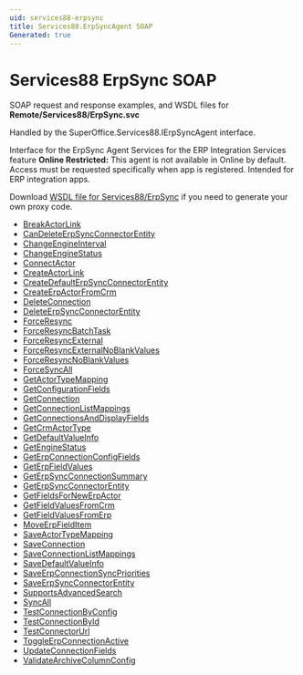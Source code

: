 ```yaml
---
uid: services88-erpsync
title: Services88.ErpSyncAgent SOAP
Generated: true
---
```


# Services88 ErpSync SOAP

SOAP request and response examples, and WSDL files for **Remote/Services88/ErpSync.svc**

Handled by the <see cref="T:SuperOffice.Services88.IErpSyncAgent">SuperOffice.Services88.IErpSyncAgent</see> interface.

Interface for the ErpSync Agent
Services for the ERP Integration Services feature
<para /><b>Online Restricted:</b> This agent is not available in Online by default. Access must be requested specifically when app is registered. Intended for ERP integration apps.

Download [WSDL file for Services88/ErpSync](../Services88-ErpSync.md) if you need to generate your own proxy code.

* [BreakActorLink](BreakActorLink.md)
* [CanDeleteErpSyncConnectorEntity](CanDeleteErpSyncConnectorEntity.md)
* [ChangeEngineInterval](ChangeEngineInterval.md)
* [ChangeEngineStatus](ChangeEngineStatus.md)
* [ConnectActor](ConnectActor.md)
* [CreateActorLink](CreateActorLink.md)
* [CreateDefaultErpSyncConnectorEntity](CreateDefaultErpSyncConnectorEntity.md)
* [CreateErpActorFromCrm](CreateErpActorFromCrm.md)
* [DeleteConnection](DeleteConnection.md)
* [DeleteErpSyncConnectorEntity](DeleteErpSyncConnectorEntity.md)
* [ForceResync](ForceResync.md)
* [ForceResyncBatchTask](ForceResyncBatchTask.md)
* [ForceResyncExternal](ForceResyncExternal.md)
* [ForceResyncExternalNoBlankValues](ForceResyncExternalNoBlankValues.md)
* [ForceResyncNoBlankValues](ForceResyncNoBlankValues.md)
* [ForceSyncAll](ForceSyncAll.md)
* [GetActorTypeMapping](GetActorTypeMapping.md)
* [GetConfigurationFields](GetConfigurationFields.md)
* [GetConnection](GetConnection.md)
* [GetConnectionListMappings](GetConnectionListMappings.md)
* [GetConnectionsAndDisplayFields](GetConnectionsAndDisplayFields.md)
* [GetCrmActorType](GetCrmActorType.md)
* [GetDefaultValueInfo](GetDefaultValueInfo.md)
* [GetEngineStatus](GetEngineStatus.md)
* [GetErpConnectionConfigFields](GetErpConnectionConfigFields.md)
* [GetErpFieldValues](GetErpFieldValues.md)
* [GetErpSyncConnectionSummary](GetErpSyncConnectionSummary.md)
* [GetErpSyncConnectorEntity](GetErpSyncConnectorEntity.md)
* [GetFieldsForNewErpActor](GetFieldsForNewErpActor.md)
* [GetFieldValuesFromCrm](GetFieldValuesFromCrm.md)
* [GetFieldValuesFromErp](GetFieldValuesFromErp.md)
* [MoveErpFieldItem](MoveErpFieldItem.md)
* [SaveActorTypeMapping](SaveActorTypeMapping.md)
* [SaveConnection](SaveConnection.md)
* [SaveConnectionListMappings](SaveConnectionListMappings.md)
* [SaveDefaultValueInfo](SaveDefaultValueInfo.md)
* [SaveErpConnectionSyncPriorities](SaveErpConnectionSyncPriorities.md)
* [SaveErpSyncConnectorEntity](SaveErpSyncConnectorEntity.md)
* [SupportsAdvancedSearch](SupportsAdvancedSearch.md)
* [SyncAll](SyncAll.md)
* [TestConnectionByConfig](TestConnectionByConfig.md)
* [TestConnectionById](TestConnectionById.md)
* [TestConnectorUrl](TestConnectorUrl.md)
* [ToggleErpConnectionActive](ToggleErpConnectionActive.md)
* [UpdateConnectionFields](UpdateConnectionFields.md)
* [ValidateArchiveColumnConfig](ValidateArchiveColumnConfig.md)
